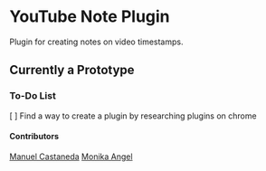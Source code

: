 # YouTube Note Plugin
Plugin for creating notes on video timestamps.

## Currently a Prototype
### To-Do List
[ ] Find a way to create a plugin by researching plugins on chrome

#### Contributors
[Manuel Castaneda](https://github.com/Lucidreline)
[Monika Angel](https://github.com/Manikia)
